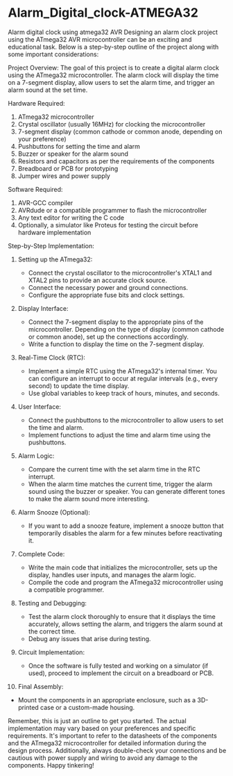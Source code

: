 # Alarm_Digital_clock-ATMEGA32
Alarm digital clock using atmega32 AVR 
Designing an alarm clock project using the ATmega32 AVR microcontroller can be an exciting and educational task. Below is a step-by-step outline of the project along with some important considerations:

Project Overview:
The goal of this project is to create a digital alarm clock using the ATmega32 microcontroller. The alarm clock will display the time on a 7-segment display, allow users to set the alarm time, and trigger an alarm sound at the set time.

Hardware Required:
1. ATmega32 microcontroller
2. Crystal oscillator (usually 16MHz) for clocking the microcontroller
3. 7-segment display (common cathode or common anode, depending on your preference)
4. Pushbuttons for setting the time and alarm
5. Buzzer or speaker for the alarm sound
6. Resistors and capacitors as per the requirements of the components
7. Breadboard or PCB for prototyping
8. Jumper wires and power supply

Software Required:
1. AVR-GCC compiler
2. AVRdude or a compatible programmer to flash the microcontroller
3. Any text editor for writing the C code
4. Optionally, a simulator like Proteus for testing the circuit before hardware implementation

Step-by-Step Implementation:

1. Setting up the ATmega32:
   - Connect the crystal oscillator to the microcontroller's XTAL1 and XTAL2 pins to provide an accurate clock source.
   - Connect the necessary power and ground connections.
   - Configure the appropriate fuse bits and clock settings.

2. Display Interface:
   - Connect the 7-segment display to the appropriate pins of the microcontroller. Depending on the type of display (common cathode or common anode), set up the connections accordingly.
   - Write a function to display the time on the 7-segment display.

3. Real-Time Clock (RTC):
   - Implement a simple RTC using the ATmega32's internal timer. You can configure an interrupt to occur at regular intervals (e.g., every second) to update the time display.
   - Use global variables to keep track of hours, minutes, and seconds.

4. User Interface:
   - Connect the pushbuttons to the microcontroller to allow users to set the time and alarm.
   - Implement functions to adjust the time and alarm time using the pushbuttons.

5. Alarm Logic:
   - Compare the current time with the set alarm time in the RTC interrupt.
   - When the alarm time matches the current time, trigger the alarm sound using the buzzer or speaker. You can generate different tones to make the alarm sound more interesting.

6. Alarm Snooze (Optional):
   - If you want to add a snooze feature, implement a snooze button that temporarily disables the alarm for a few minutes before reactivating it.

7. Complete Code:
   - Write the main code that initializes the microcontroller, sets up the display, handles user inputs, and manages the alarm logic.
   - Compile the code and program the ATmega32 microcontroller using a compatible programmer.

8. Testing and Debugging:
   - Test the alarm clock thoroughly to ensure that it displays the time accurately, allows setting the alarm, and triggers the alarm sound at the correct time.
   - Debug any issues that arise during testing.

9. Circuit Implementation:
   - Once the software is fully tested and working on a simulator (if used), proceed to implement the circuit on a breadboard or PCB.

10. Final Assembly:
   - Mount the components in an appropriate enclosure, such as a 3D-printed case or a custom-made housing.

Remember, this is just an outline to get you started. The actual implementation may vary based on your preferences and specific requirements. It's important to refer to the datasheets of the components and the ATmega32 microcontroller for detailed information during the design process. Additionally, always double-check your connections and be cautious with power supply and wiring to avoid any damage to the components. Happy tinkering!

